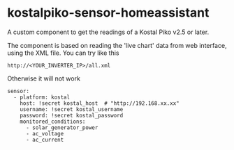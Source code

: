 # kostalpiko-sensor-homeassistant
A custom component to get the readings of a Kostal Piko v2.5 or later.

The component is based on reading the 'live chart' data from web interface, using the XML file.
You can try like this
```
http://<YOUR_INVERTER_IP>/all.xml
```
Otherwise it will not work

```
sensor:
  - platform: kostal
    host: !secret kostal_host  # "http://192.168.xx.xx"
    username: !secret kostal_username
    password: !secret kostal_password
    monitored_conditions:
      - solar_generator_power
      - ac_voltage
      - ac_current
```

